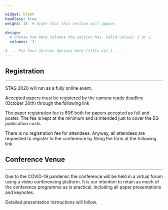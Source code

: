 ```yaml
---

widget: blank
headless: true
weight: 15  # Order that this section will appear.

design:
  # Choose how many columns the section has. Valid values: 1 or 2.
  columns: '1'

# ... Put Your Section Options Here (title etc.) ...
---
```



## Registration

---

STAG 2020 will run as a fully online event.

Accepted papers must be registered by the camera ready deadline (October 30th) through the following link

The paper registration fee is 60€ both for papers accepted as full and poster. The fee is kept at the minimum and is intended just to cover the EG publication costs.

There is no registration fee for attendees. Anyway, all attendees are requested to register to the conference by filling the form at the following link

## Conference Venue

---

Due to the COVID-19 pandemic the conference will be held in a virtual forum using a video conferencing platform. It is our intention to retain as much of the conference programme as is practical, including all paper presentations and keynotes.

Detailed presentation instructions will follow.
